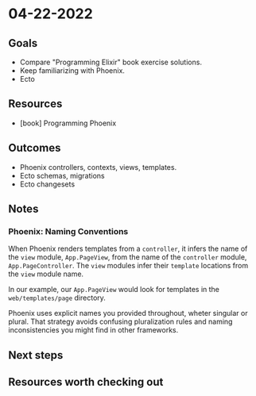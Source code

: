# 04-22-2022

## Goals
<!-- What we expect to get from the day -->
- Compare "Programming Elixir" book exercise solutions.
- Keep familiarizing with Phoenix.
- Ecto

## Resources
<!-- How are we going to achieve it -->
- [book] Programming Phoenix

## Outcomes
<!-- What we actually got -->
- Phoenix controllers, contexts, views, templates.
- Ecto schemas, migrations
- Ecto changesets

## Notes
<!-- Relevant notes to the day's progress -->

### Phoenix: Naming Conventions

When Phoenix renders templates from a `controller`, it infers the name of the `view` module, `App.PageView`, from the name of the `controller` module, `App.PageController`. The `view` modules infer their `template` locations from the `view` module name.

In our example, our `App.PageView` would look for templates in the `web/templates/page` directory.

Phoenix uses explicit names you provided throughout, wheter singular or plural. That strategy avoids confusing pluralization rules and naming inconsistencies
 you might find in other frameworks.
## Next steps
<!-- What we will be working on tomorrow -->

## Resources worth checking out
<!-- Other resources we could benefit from -->
